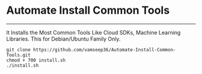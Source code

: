 # Automate Install Common Tools
---
It Installs the Most Common Tools Like Cloud SDKs, Machine Learning Libraries. This for Debian/Ubuntu Family Only.
```
git clone https://github.com/vamseep36/Automate-Install-Common-Tools.git
chmod + 700 install.sh
./install.sh
```
